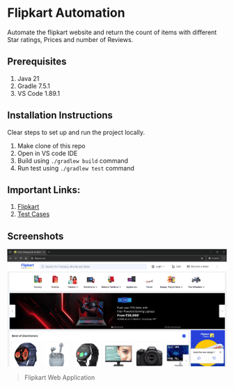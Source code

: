 # Flipkart Automation
Automate the flipkart website and return the count of items with different Star ratings, Prices and number of Reviews.

## Prerequisites
1. Java 21
2. Gradle 7.5.1
3. VS Code 1.89.1

## Installation Instructions
Clear steps to set up and run the project locally.
1. Make clone of this repo
2. Open in VS code IDE
3. Build using `./gradlew build` command
4. Run test using `./gradlew test` command

## Important Links:

1. [Flipkart](https://www.flipkart.com)
2. [Test Cases](https://docs.google.com/spreadsheets/d/14AtYHcjHRRCa7hKSYgbidhab7NZreFx0lf8brptd5Ig/edit?usp=sharing)

## Screenshots
![Flipkart Web Application](screenshots/Screenshot20240520003240.png)
> Flipkart Web Application
